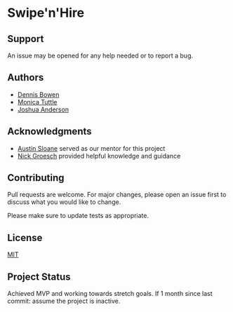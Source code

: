 # Swipe'n'Hire

## Support
An issue may be opened for any help needed or to report a bug.

## Authors
- [Dennis Bowen](https://gitlab.com/DennisMBowen)
- [Monica Tuttle](https://gitlab.com/monica.tuttle16)
- [Joshua Anderson](https://gitlab.com/janderson2024)

## Acknowledgments
- [Austin Sloane](https://gitlab.com/Blaradox) served as our mentor for this project
- [Nick Groesch](https://gitlab.com/nick-talent-sprint) provided helpful knowledge and guidance

## Contributing

Pull requests are welcome. For major changes, please open an issue first
to discuss what you would like to change.

Please make sure to update tests as appropriate.

## License
[MIT](https://choosealicense.com/licenses/mit/)

## Project Status
Achieved MVP and working towards stretch goals. If 1 month since last commit: assume the project is inactive.